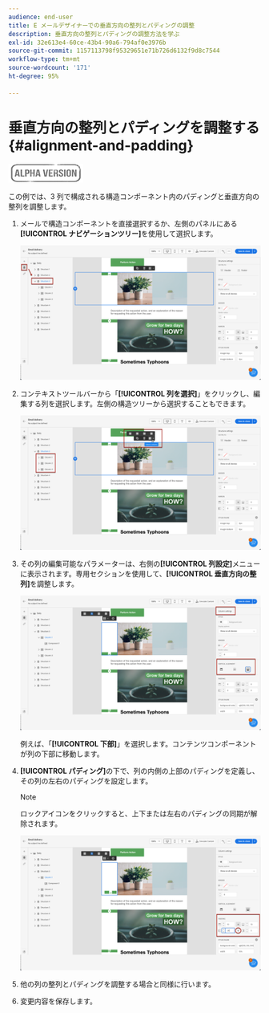 ```yaml
---
audience: end-user
title: E メールデザイナーでの垂直方向の整列とパディングの調整
description: 垂直方向の整列とパディングの調整方法を学ぶ
exl-id: 32e613e4-60ce-43b4-90a6-794af0e3976b
source-git-commit: 1157113798f95329651e71b726d6132f9d8c7544
workflow-type: tm+mt
source-wordcount: '171'
ht-degree: 95%

---
```


# 垂直方向の整列とパディングを調整する {#alignment-and-padding}

![](../assets/do-not-localize/badge.png)

この例では、3 列で構成される構造コンポーネント内のパディングと垂直方向の整列を調整します。

1. メールで構造コンポーネントを直接選択するか、左側のパネルにある&#x200B;**[!UICONTROL ナビゲーションツリー]**&#x200B;を使用して選択します。

   ![](assets/alignment_1.png)

1. コンテキストツールバーから「**[!UICONTROL 列を選択]**」をクリックし、編集する列を選択します。左側の構造ツリーから選択することもできます。

   ![](assets/alignment_2.png)

1. その列の編集可能なパラメーターは、右側の&#x200B;**[!UICONTROL 列設定]**&#x200B;メニューに表示されます。専用セクションを使用して、**[!UICONTROL 垂直方向の整列]**&#x200B;を調整します。

   ![](assets/alignment_3.png)

   例えば、「**[!UICONTROL 下部]**」を選択します。コンテンツコンポーネントが列の下部に移動します。

1. **[!UICONTROL パディング]**&#x200B;の下で、列の内側の上部のパディングを定義し、その列の左右のパディングを設定します。

   >[!NOTE]
   >
   >ロックアイコンをクリックすると、上下または左右のパディングの同期が解除されます。

   ![](assets/alignment_4.png)

1. 他の列の整列とパディングを調整する場合と同様に行います。

1. 変更内容を保存します。
